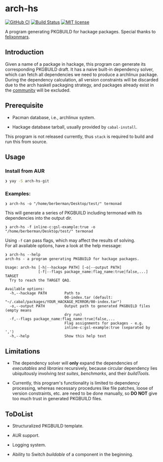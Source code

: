 # arch-hs

[![GitHub CI](https://github.com/berberman/arch-hs/workflows/CI/badge.svg)](https://github.com/berberman/arch-hs/actions)
[![Build Status](https://travis-ci.com/berberman/arch-hs.svg?branch=master)](https://travis-ci.com/berberman/arch-hs)
[![MIT license](https://img.shields.io/badge/license-MIT-blue.svg)](LICENSE)

A program generating PKGBUILD for hackage packages. Special thanks to [felixonmars](https://github.com/felixonmars/felixonmars).


## Introduction

Given a name of a package in hackage, this program can generate its corresponding PKGBUILD draft.
It has a naive built-in dependency solver, which can fetch all dependencies we need to produce a archlinux package. 
During the dependency calculation, all version constraints will be discarded due to the arch haskell packaging strategy,
and packages already exist in the [community](https://www.archlinux.org/packages/) will be excluded.

## Prerequisite

* Pacman database, i.e., archlinux system.

* Hackage database tarball, usually provided by `cabal-install`.

This program is not released currently, thus `stack` is required to build and run this from source.

## Usage

### Install from AUR

```bash
❯ yay -S arch-hs-git
```

### Examples:

```
❯ arch-hs -o "/home/berberman/Desktop/test/" termonad
```

This will generate a series of PKGBUILD including termonad with its dependencies into the output dir.

```
❯ arch-hs -f inline-c:gsl-example:true -o "/home/berberman/Desktop/test/" termonad
```

Using `-f` can pass flags, which may affect the results of solving.  
For all available options, have a look at the help message:

```
❯ arch-hs --help
arch-hs - a program generating PKGBUILD for hackage packages.

Usage: arch-hs [-h|--hackage PATH] [-o|--output PATH] 
               [-f|--flags package_name:flag_name:true|false,...] TARGET
  Try to reach the TARGET QAQ.

Available options:
  -h,--hackage PATH        Path to
                           00-index.tar (default: "~/.cabal/packages/YOUR_HACKAGE_MIRROR/00-index.tar")
  -o,--output PATH         Output path to generated PKGBUILD files (empty means
                           dry run)
  -f,--flags package_name:flag_name:true|false,...
                           Flag assignments for packages - e.g.
                           inline-c:gsl-example:true (separated by ',')
  -h,--help                Show this help text

```

## Limitations

* The dependency solver will **only** expand the dependencies of *executables* and *libraries* recursively, because
circular dependency lies ubiquitously involving *test suites*, *benchmarks*, and their *buildTools*.

* Currently, this program's functionality is limited to dependency processing, whereas necessary procedures like
file patches, loose of version constraints, etc. are need to be done manually, so **DO NOT** give too much trust in generated PKGBUILD files.

## ToDoList

* Structuralized PKGBUILD template.

* AUR support.

* Logging system.

* Ability to Switch *buildable* of a component in the beginning.